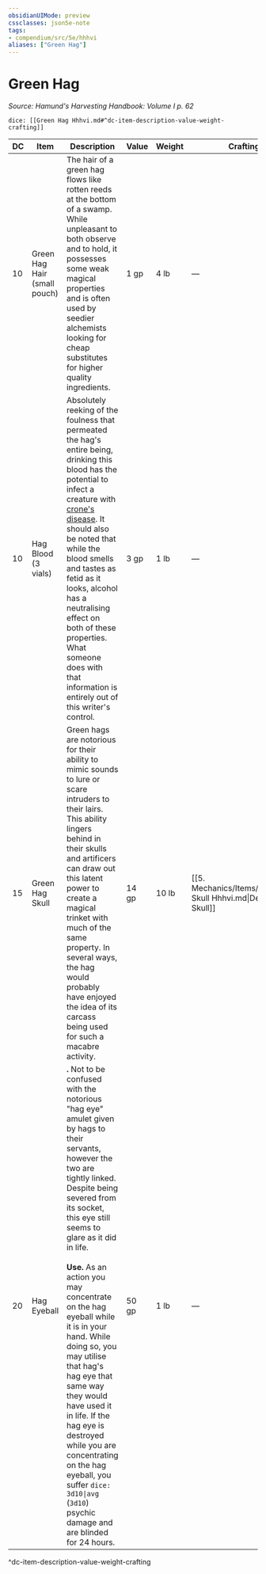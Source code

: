 ```yaml
---
obsidianUIMode: preview
cssclasses: json5e-note
tags:
- compendium/src/5e/hhhvi
aliases: ["Green Hag"]
---
```

# Green Hag
*Source: Hamund's Harvesting Handbook: Volume I p. 62* 

`dice: [[Green Hag Hhhvi.md#^dc-item-description-value-weight-crafting]]`

| DC | Item | Description | Value | Weight | Crafting |
|----|------|-------------|-------|--------|----------|
| 10 | Green Hag Hair (small pouch) | The hair of a green hag flows like rotten reeds at the bottom of a swamp. While unpleasant to both observe and to hold, it possesses some weak magical properties and is often used by seedier alchemists looking for cheap substitutes for higher quality ingredients. | 1 gp | 4 lb | — |
| 10 | Hag Blood (3 vials) | Absolutely reeking of the foulness that permeated the hag's entire being, drinking this blood has the potential to infect a creature with [crone's disease](/compendium/rules/diseases.md#crone's%20disease). It should also be noted that while the blood smells and tastes as fetid as it looks, alcohol has a neutralising effect on both of these properties. What someone does with that information is entirely out of this writer's control. | 3 gp | 1 lb | — |
| 15 | Green Hag Skull | Green hags are notorious for their ability to mimic sounds to lure or scare intruders to their lairs. This ability lingers behind in their skulls and artificers can draw out this latent power to create a magical trinket with much of the same property. In several ways, the hag would probably have enjoyed the idea of its carcass being used for such a macabre activity. | 14 gp | 10 lb | [[5. Mechanics/Items/Deception Skull Hhhvi.md\|Deception Skull]] |
| 20 | Hag Eyeball | **.** Not to be confused with the notorious "hag eye" amulet given by hags to their servants, however the two are tightly linked. Despite being severed from its socket, this eye still seems to glare as it did in life.<br /><br />**Use.** As an action you may concentrate on the hag eyeball while it is in your hand. While doing so, you may utilise that hag's hag eye that same way they would have used it in life. If the hag eye is destroyed while you are concentrating on the hag eyeball, you suffer `dice: 3d10\|avg` (`3d10`) psychic damage and are blinded for 24 hours. | 50 gp | 1 lb | — |
^dc-item-description-value-weight-crafting